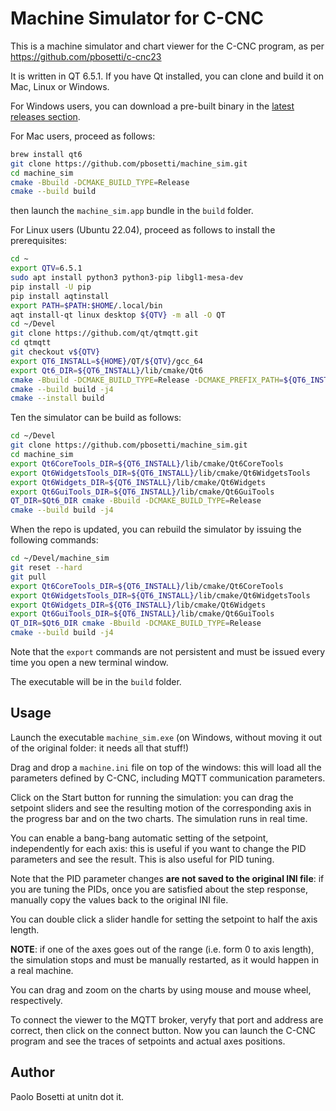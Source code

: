 # Machine Simulator for C-CNC

This is a machine simulator and chart viewer for the C-CNC program, as per <https://github.com/pbosetti/c-cnc23>

It is written in QT 6.5.1. If you have Qt installed, you can clone and build it on Mac, Linux or Windows.

For Windows users, you can download a pre-built binary in the [latest releases section](https://github.com/pbosetti/machine_sim/releases).

For Mac users, proceed as follows:

```bash
brew install qt6
git clone https://github.com/pbosetti/machine_sim.git
cd machine_sim
cmake -Bbuild -DCMAKE_BUILD_TYPE=Release
cmake --build build
```

then launch the `machine_sim.app` bundle in the `build` folder.

For Linux users (Ubuntu 22.04), proceed as follows to install the prerequisites:

```bash
cd ~
export QTV=6.5.1
sudo apt install python3 python3-pip libgl1-mesa-dev
pip install -U pip
pip install aqtinstall
export PATH=$PATH:$HOME/.local/bin
aqt install-qt linux desktop ${QTV} -m all -O QT
cd ~/Devel
git clone https://github.com/qt/qtmqtt.git
cd qtmqtt
git checkout v${QTV}
export QT6_INSTALL=${HOME}/QT/${QTV}/gcc_64
export Qt6_DIR=${QT6_INSTALL}/lib/cmake/Qt6
cmake -Bbuild -DCMAKE_BUILD_TYPE=Release -DCMAKE_PREFIX_PATH=${QT6_INSTALL}
cmake --build build -j4
cmake --install build
```

Ten the simulator can be build as follows:

```bash
cd ~/Devel
git clone https://github.com/pbosetti/machine_sim.git
cd machine_sim
export Qt6CoreTools_DIR=${QT6_INSTALL}/lib/cmake/Qt6CoreTools
export Qt6WidgetsTools_DIR=${QT6_INSTALL}/lib/cmake/Qt6WidgetsTools
export Qt6Widgets_DIR=${QT6_INSTALL}/lib/cmake/Qt6Widgets
export Qt6GuiTools_DIR=${QT6_INSTALL}/lib/cmake/Qt6GuiTools
QT_DIR=$Qt6_DIR cmake -Bbuild -DCMAKE_BUILD_TYPE=Release
cmake --build build -j4
```

When the repo is updated, you can rebuild the simulator by issuing the following commands:

```bash
cd ~/Devel/machine_sim
git reset --hard
git pull
export Qt6CoreTools_DIR=${QT6_INSTALL}/lib/cmake/Qt6CoreTools
export Qt6WidgetsTools_DIR=${QT6_INSTALL}/lib/cmake/Qt6WidgetsTools
export Qt6Widgets_DIR=${QT6_INSTALL}/lib/cmake/Qt6Widgets
export Qt6GuiTools_DIR=${QT6_INSTALL}/lib/cmake/Qt6GuiTools
QT_DIR=$Qt6_DIR cmake -Bbuild -DCMAKE_BUILD_TYPE=Release
cmake --build build -j4
```

Note that the `export` commands are not persistent and must be issued every time you open a new terminal window.

The executable will be in the `build` folder.


## Usage

Launch the executable `machine_sim.exe` (on Windows, without moving it out of the original folder: it needs all that stuff!)

Drag and drop a `machine.ini` file on top of the windows: this will load all the parameters defined by C-CNC, including MQTT communication parameters.

Click on the Start button for running the simulation: you can drag the setpoint sliders and see the resulting motion of the corresponding axis in the progress bar and on the two charts. The simulation runs in real time.

You can enable a bang-bang automatic setting of the setpoint, independently for each axis: this is useful if you want to change the PID parameters and see the result. This is also useful for PID tuning.

Note that the PID parameter changes **are not saved to the original INI file**: if you are tuning the PIDs, once you are satisfied about the step response, manually copy the values back to the original INI file.

You can double click a slider handle for setting the setpoint to half the axis length.

**NOTE**: if one of the axes goes out of the range (i.e. form 0 to axis length), the simulation stops and must be manually restarted, as it would happen in a real machine.

You can drag and zoom on the charts by using mouse and mouse wheel, respectively.

To connect the viewer to the MQTT broker, veryfy that port and address are correct, then click on the connect button. Now you can launch the C-CNC program and see the traces of setpoints and actual axes positions.



## Author

Paolo Bosetti at unitn dot it.